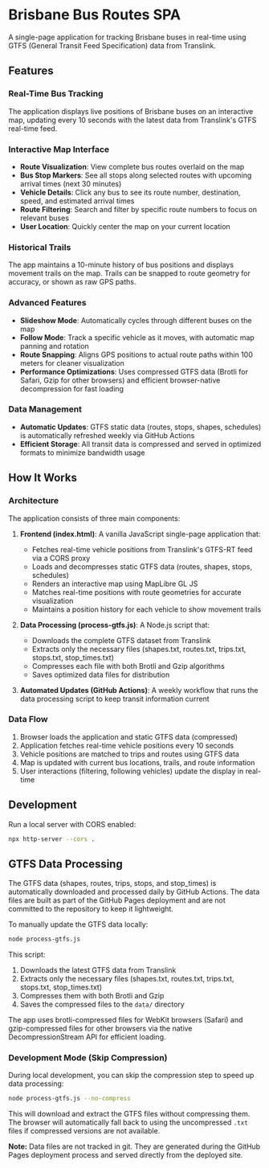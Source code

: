 # Brisbane Bus Routes SPA

A single-page application for tracking Brisbane buses in real-time using GTFS (General Transit Feed Specification) data from Translink.

## Features

### Real-Time Bus Tracking
The application displays live positions of Brisbane buses on an interactive map, updating every 10 seconds with the latest data from Translink's GTFS real-time feed.

### Interactive Map Interface
- **Route Visualization**: View complete bus routes overlaid on the map
- **Bus Stop Markers**: See all stops along selected routes with upcoming arrival times (next 30 minutes)
- **Vehicle Details**: Click any bus to see its route number, destination, speed, and estimated arrival times
- **Route Filtering**: Search and filter by specific route numbers to focus on relevant buses
- **User Location**: Quickly center the map on your current location

### Historical Trails
The app maintains a 10-minute history of bus positions and displays movement trails on the map. Trails can be snapped to route geometry for accuracy, or shown as raw GPS paths.

### Advanced Features
- **Slideshow Mode**: Automatically cycles through different buses on the map
- **Follow Mode**: Track a specific vehicle as it moves, with automatic map panning and rotation
- **Route Snapping**: Aligns GPS positions to actual route paths within 100 meters for cleaner visualization
- **Performance Optimizations**: Uses compressed GTFS data (Brotli for Safari, Gzip for other browsers) and efficient browser-native decompression for fast loading

### Data Management
- **Automatic Updates**: GTFS static data (routes, stops, shapes, schedules) is automatically refreshed weekly via GitHub Actions
- **Efficient Storage**: All transit data is compressed and served in optimized formats to minimize bandwidth usage

## How It Works

### Architecture

The application consists of three main components:

1. **Frontend (index.html)**: A vanilla JavaScript single-page application that:
   - Fetches real-time vehicle positions from Translink's GTFS-RT feed via a CORS proxy
   - Loads and decompresses static GTFS data (routes, shapes, stops, schedules)
   - Renders an interactive map using MapLibre GL JS
   - Matches real-time positions with route geometries for accurate visualization
   - Maintains a position history for each vehicle to show movement trails

2. **Data Processing (process-gtfs.js)**: A Node.js script that:
   - Downloads the complete GTFS dataset from Translink
   - Extracts only the necessary files (shapes.txt, routes.txt, trips.txt, stops.txt, stop_times.txt)
   - Compresses each file with both Brotli and Gzip algorithms
   - Saves optimized data files for distribution

3. **Automated Updates (GitHub Actions)**: A weekly workflow that runs the data processing script to keep transit information current

### Data Flow

1. Browser loads the application and static GTFS data (compressed)
2. Application fetches real-time vehicle positions every 10 seconds
3. Vehicle positions are matched to trips and routes using GTFS data
4. Map is updated with current bus locations, trails, and route information
5. User interactions (filtering, following vehicles) update the display in real-time

## Development

Run a local server with CORS enabled:

```bash
npx http-server --cors .
```

## GTFS Data Processing

The GTFS data (shapes, routes, trips, stops, and stop_times) is automatically downloaded and processed daily by GitHub Actions. The data files are built as part of the GitHub Pages deployment and are not committed to the repository to keep it lightweight.

To manually update the GTFS data locally:

```bash
node process-gtfs.js
```

This script:
1. Downloads the latest GTFS data from Translink
2. Extracts only the necessary files (shapes.txt, routes.txt, trips.txt, stops.txt, stop_times.txt)
3. Compresses them with both Brotli and Gzip
4. Saves the compressed files to the `data/` directory

The app uses brotli-compressed files for WebKit browsers (Safari) and gzip-compressed files for other browsers via the native DecompressionStream API for efficient loading.

### Development Mode (Skip Compression)

During local development, you can skip the compression step to speed up data processing:

```bash
node process-gtfs.js --no-compress
```

This will download and extract the GTFS files without compressing them. The browser will automatically fall back to using the uncompressed `.txt` files if compressed versions are not available.

**Note:** Data files are not tracked in git. They are generated during the GitHub Pages deployment process and served directly from the deployed site.


